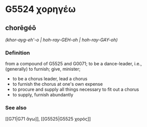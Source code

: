 # G5524 χορηγέω

## chorēgéō

_(khor-ayg-eh'-o | hoh-ray-GEH-oh | hoh-ray-GAY-oh)_

### Definition

from a compound of G5525 and G0071; to be a dance-leader, i.e., (generally) to furnish; give, minister; 

- to be a chorus leader, lead a chorus
- to furnish the chorus at one's own expense
- to procure and supply all things necessary to fit out a chorus
- to supply, furnish abundantly

### See also

[[G71|G71 ἄγω]], [[G5525|G5525 χορός]]
